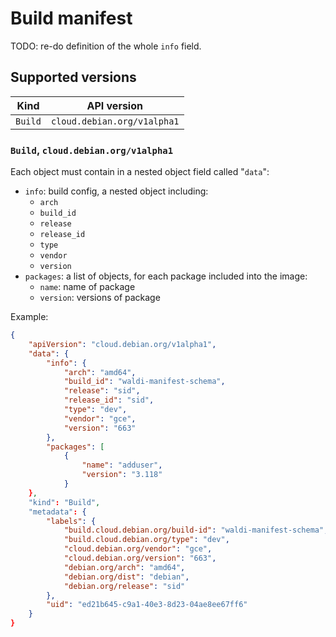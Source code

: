 # Build manifest

TODO: re-do definition of the whole `info` field.

## Supported versions

| Kind | API version |
|---|---|
| `Build` | `cloud.debian.org/v1alpha1` |

### `Build`, `cloud.debian.org/v1alpha1`

Each object must contain in a nested object field called "`data`":

* `info`: build config, a nested object including:
  * `arch`
  * `build_id`
  * `release`
  * `release_id`
  * `type`
  * `vendor`
  * `version`
* `packages`: a list of objects, for each package included into the image:
  * `name`: name of package
  * `version`: versions of package

Example:

```json
{
    "apiVersion": "cloud.debian.org/v1alpha1",
    "data": {
        "info": {
            "arch": "amd64",
            "build_id": "waldi-manifest-schema",
            "release": "sid",
            "release_id": "sid",
            "type": "dev",
            "vendor": "gce",
            "version": "663"
        },
        "packages": [
            {
                "name": "adduser",
                "version": "3.118"
            }
    },
    "kind": "Build",
    "metadata": {
        "labels": {
            "build.cloud.debian.org/build-id": "waldi-manifest-schema",
            "build.cloud.debian.org/type": "dev",
            "cloud.debian.org/vendor": "gce",
            "cloud.debian.org/version": "663",
            "debian.org/arch": "amd64",
            "debian.org/dist": "debian",
            "debian.org/release": "sid"
        },
        "uid": "ed21b645-c9a1-40e3-8d23-04ae8ee67ff6"
    }
}
```
